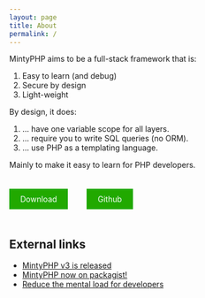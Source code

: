 ```yaml
---
layout: page
title: About
permalink: /
---
```


MintyPHP aims to be a full-stack framework that is:

1.  Easy to learn (and debug)
2.  Secure by design
3.  Light-weight

By design, it does:

1.  … have one variable scope for all layers.
2.  … require you to write SQL queries (no ORM).
3.  … use PHP as a templating language.

Mainly to make it easy to learn for PHP developers.

<br/>

<a href='/installation/' style="text-decoration: none; color: white; background-color: #21a900; padding: 10px 20px; margin-right: 30px;">Download</a>
<a href='https://github.com/mintyphp/mintyphp' style="text-decoration: none; color: white; background-color: #21a900; padding: 10px 20px; margin-right: 30px;">Github</a>

<br/>

## External links

- [MintyPHP v3 is released](https://tqdev.com/2022-mintyphp-v3-is-released)
- [MintyPHP now on packagist!](https://tqdev.com/2018-mindaphp-now-on-packagist)
- [Reduce the mental load for developers](https://tqdev.com/2018-web-development-made-simple)
